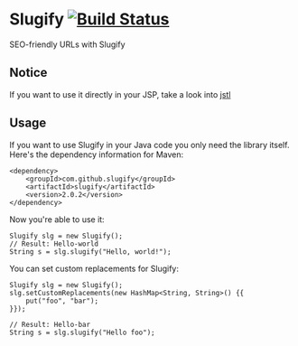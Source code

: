 Slugify [![Build Status](https://secure.travis-ci.org/slugify/slugify.png?branch=master)](http://travis-ci.org/slugify/slugify)
=======

SEO-friendly URLs with Slugify

Notice
------
If you want to use it directly in your JSP, take a look into [jstl][1]

Usage
-----
If you want to use Slugify in your Java code you only need the library itself.
Here's the dependency information for Maven:

    <dependency>
		<groupId>com.github.slugify</groupId>
		<artifactId>slugify</artifactId>
		<version>2.0.2</version>
    </dependency>

Now you're able to use it:

    Slugify slg = new Slugify();
    // Result: Hello-world
    String s = slg.slugify("Hello, world!");

You can set custom replacements for Slugify:

    Slugify slg = new Slugify();
    slg.setCustomReplacements(new HashMap<String, String>() {{
    	put("foo", "bar");
    }});

    // Result: Hello-bar
    String s = slg.slugify("Hello foo");

[1]: http://github.com/slugify/slugify/tree/master/jstl
